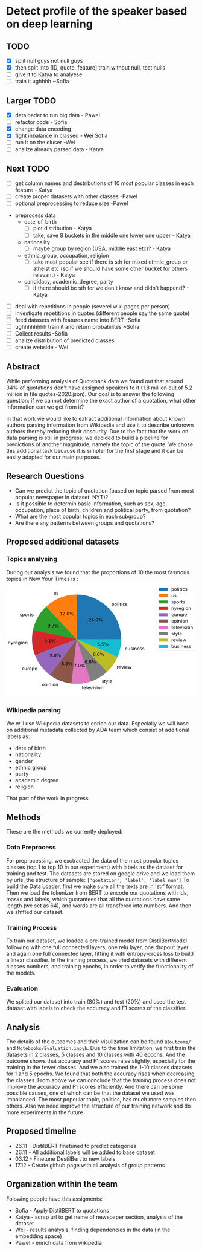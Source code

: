 # Detect profile of the speaker based on deep learning
## TODO
- [x] split null guys not null guys
- [x] then split into [ID, quote, feature] train without null, test nulls
- [ ] give it to Katya to analyese
- [ ] train it ughhhh ~Sofia

## Larger TODO
- [x] dataloader to run big data - Pawel
- [ ] refactor code - Sofia
- [x] change data encoding 
- [x] fight inbalance in classed - ~~Wei~~ Sofia
- [ ] run it on the cluser -Wei
- [ ] analize already parsed data - Katya

## Next TODO
- [ ] get column names and destributions of 10 most popular classes in each feature - Katya
- [ ] create proper datasets with other classes -Pawel
- [ ] optional preprocessing to reduce size -Pawel
- preprocess data
  - date_of_birth
    - [ ] plot distribution - Katya
    - [ ] take, save 8 buckets in the middle one lower one upper - Katya
  - nationality
    - [ ] maybe group by region (USA, middle east etc)? - Katya
  - ethnic_group, occupation, religion
    - [ ] take most popular see if there is sth for mixed ethnic_group or atheist etc (so if we should have some other bucket for others relevant) - Katya
  - candidacy, academic_degree, party
    - [ ] if there should be sth for we don't know and didn't happend? - Katya
- [ ] deal with repetitions in people (severel wiki pages per person)
- [ ] investigate repetitions in quotes (different people say the same quote)
- [ ] feed datasets with features name into BERT -Sofia
- [ ] ughhhhhhhh train it and return probabilites ~Sofia
- [ ] Collect results -Sofia
- [ ] analize distribution of predicted classes
- [ ] create webside - Wei

## Abstract
While performing analysis of Quotebank data we found out that around 34% of quotations don't have assigned speakers to it (1.8 million out of 5.2 million in file quotes-2020.json). Our goal is to answer the following question: if we cannot determine the exact author of a quotation, what other information can we get from it?

In that work we would like to extract additional information about known authors parsing information from Wikipedia and use it to describe unknown authors thereby reducing their obscurity. Due to the fact that the work on data parsing is still in progress, we decided to build a pipeline for predictions of another magnitude, namely the topic of the quote. We chose this additional task because it is simpler for the first stage and it can be easily adapted for our main purposes.

## Research Questions
* Can we predict the topic of quotation (based on topic parsed from most popular newspaper in dataset: NYT)?
* Is it possible to determin basic information, such as sex, age, occupation, place of birth, children and political party, from quotation?
* What are the most popular topics in each subgroup?
* Are there any patterns between groups and quotations?

## Proposed additional datasets
### Topics analysing
During our analysis we found that the proportions of 10 the most fasmous topics in New Your Times is :
![Screenshot](figures/topics_proportions.png)

### Wikipedia parsing
We will use Wikipedia datasets to enrich our data. Especially we will base on additional metadata collected by ADA team which consist of additional labels as:
* date of birth
* nationality
* gender
* ethnic group
* party
* academic degree
* religion

That part of the work in progress.

## Methods
These are the methods we currently deployed:

### Data Preprocess
For preprocessing, we exctracted the data of the most popular topics classes (top 1 to top 10 in our experiment) with labels as the dataset for training and test. The datasets are stored on google drive and we load them by urls, the structure of sample: ```['qoutation', 'label', 'label_num']```
To build the Data Loader, first we make sure all the texts are in 'str' format. Then we load the tokenizer from BERT to encode our quotations with ids, masks and labels, which guarantees that all the quotations have same length (we set as 64), and words are all transfered into numbers. And then we shffled our dataset.

### Training Process
To train our dataset, we loaded a pre-trained model from DistilBertModel following with one full connected layers, one relu layer, one dropout layer and again one full connected layer, fitting it with entropy-cross loss to build a linear classifier. In the training process, we tried datasets with different classes numbers, and training epochs, in order to verify the functionality of the models.

### Evaluation
We splited our dataset into train (80%) and test (20%) and used the test dataset with labels to check the accuracy and F1 scores of the classifier. 

## Analysis
The details of the outcomes and their visulization can be found at```outcome/``` and ```Notebooks/Evaluation.inpyb```.
Due to the time limitation, we first train the datasets in 2 classes, 5 classes and 10 classes with 40 epochs. And the outcome shows that accuracy and F1 scores raise slightly, especially for the training in the fewer classes. And we also trained the 1-10 classes datasets for 1 and 5 epochs. We found that both the accuracy rises when decreasing the classes. From above we can conclude that the training process does not improve the accuracy and F1 scores efficiently. 
And there can be some possible causes, one of which can be that the dataset we used was imbalanced. The most popoular topic, politics, has much more samples then others. Also we need improve the structure of our training network and do more experiments in the future.


## Proposed timeline
* 26.11 - DistilBERT finetuned to predict categories
* 26.11 - All additional labels will be added to base dataset
* 03.12 - Finetune DestilBert to new labels
* 17.12 - Create github page with all analysis of group patterns 

## Organization within the team
Folowing people have this assigments:
* Sofia - Apply DistilBERT to quotations
* Katya - scrap url to get neme of newspaper section, analysis of the dataset
* Wei - results analysis, finding dependencies in the data (in the embedding space)
* Pawel - enrich data from wikipedia


